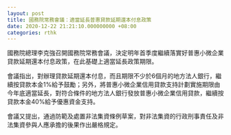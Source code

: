 ```yaml
---
layout: post
title: 國務院常務會議：適當延長普惠貸款延期還本付息政策
date: 2020-12-22 21:21:10.000000000 +08:00
categories: rthk
---
```


國務院總理李克強召開國務院常務會議，決定明年首季度繼續落實好普惠小微企業貸款延期還本付息政策，在此基礎上適當延長政策期限。

會議指出，對辦理貸款延期還本付息，而且期限不少於6個月的地方法人銀行，繼續按貸款本金1%給予鼓勵；另外，將普惠小微企業信用貸款支持計劃實施期限由今年底適當延長，對符合條件的地方法人銀行發放普惠小微企業信用貸款，繼續按貸款本金40%給予優惠資金支持。

會議又提出，通過防範及處置非法集資條例草案，對非法集資的行政刑事責任及非法集資參與人應承擔的後果作出嚴格規定。
